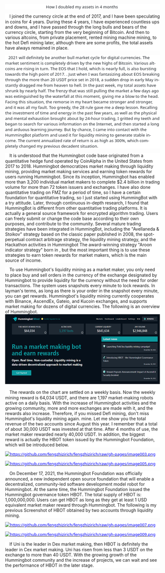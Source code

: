 <body lang=ZH-CN style='tab-interval:21.0pt;text-justify-trim:punctuation'>

<div class=Section1 style='layout-grid:15.6pt'>

<p align=center style='margin-top:0cm;margin-right:0cm;margin-bottom:10.0pt;
margin-left:0cm;text-align:center;background:white'><span lang=EN-US
style='font-size:10.0pt;font-family:"Segoe UI","sans-serif";color:#24292F'>How
I doubled my assets in 4 months&nbsp;</span><o:p></o:p></span></p>

<p style='margin-top:0cm;margin-right:0cm;margin-bottom:10.0pt;margin-left:
0cm;background:white;box-sizing: border-box;font-variant-ligatures: normal;
font-variant-caps: normal;orphans: 2;text-align:start;widows: 2;-webkit-text-stroke-width: 0px;
text-decoration-thickness: initial;text-decoration-style: initial;text-decoration-color: initial;
word-spacing:0px'><span style='box-sizing: border-box'><span style='box-sizing: border-box'><span
lang=EN-US style='font-size:10.0pt;font-family:"Segoe UI","sans-serif";
color:#24292F'>&nbsp;&nbsp;&nbsp;&nbsp;</span></span><span style='box-sizing: border-box'>I
joined the currency circle at the end of 2017, and I have been speculating in
coins for 4 years. During these 4 years, I have experienced countless ups and
downs, and I have passed through the long bulls and bears of the currency
circle, starting from the very beginning of Bitcoin. And then to various
altcoins, from private placement, rented mining machine mining, to the hot Defi
mining later, although there are some profits, the total assets have always
remained in place.<o:p></o:p></span></p>

<p style='margin-top:0cm;margin-right:0cm;margin-bottom:10.0pt;margin-left:
0cm;background:white;box-sizing: border-box;font-variant-ligatures: normal;
font-variant-caps: normal;orphans: 2;text-align:start;widows: 2;-webkit-text-stroke-width: 0px;
text-decoration-thickness: initial;text-decoration-style: initial;text-decoration-color: initial;
word-spacing:0px'><span style='box-sizing: border-box'><span style='box-sizing: border-box'><span
lang=EN-US style='font-size:10.0pt;font-family:"Segoe UI","sans-serif";
color:#24292F'>&nbsp;&nbsp;&nbsp;2021 will definitely be another bull market
cycle for digital currencies. The market sentiment is completely driven by the
new highs of Bitcoin. Various altcoins are rising in turn. The EOS that I hold,
which is nearly full, is also bursting towards the high point of 2017. . Just
when I was fantasizing about EOS breaking through the more than 20 USDT price
set in 2018, a sudden drop in early May instantly dragged me from heaven to
hell. In the past week, my total assets have shrunk by nearly half. The frenzy
that was still pulling the market a few days ago was extinguished by the
waterfall at this moment, giving me a blow to the head. Facing this situation,
the remorse in my heart became stronger and stronger, and it was all my fault.
Too greedy, the 28 rule gave me a deep lesson. Recalling the investment of time
and energy in the past few years, as well as the physical and mental exhaustion
brought about by 24-hour trading, I gritted my teeth and began to search for
various information on the Internet, and then started a long and arduous
learning journey. But by chance, I came into contact with the HummingBot
platform and used it for liquidity mining to generate stable income. The
current annualized rate of return is as high as 300%, which completely changed
my previous decadent situation.<o:p></o:p></span></p>

<p style='margin-top:0cm;margin-right:0cm;margin-bottom:10.0pt;margin-left:
0cm;background:white;box-sizing: border-box;font-variant-ligatures: normal;
font-variant-caps: normal;orphans: 2;text-align:start;widows: 2;-webkit-text-stroke-width: 0px;
text-decoration-thickness: initial;text-decoration-style: initial;text-decoration-color: initial;
word-spacing:0px'><span style='box-sizing: border-box'><span style='box-sizing: border-box'><span
lang=EN-US style='font-size:10.0pt;font-family:"Segoe UI","sans-serif";
color:#24292F'>&nbsp;&nbsp;&nbsp;&nbsp;</span></span><span style='box-sizing: border-box'>It
is understood that the Hummingbot code base originated from a quantitative
hedge fund operated by CoinAlpha in the United States from 2017 to 2018.
Hummingbot democratizes market making through liquidity mining, providing
market making services and earning token rewards for users running Hummingbot.
Since its inception, Hummingbot has enabled more than 3,200 individual market
makers to complete $2.4 billion in trading volume for more than 72 token
issuers and exchanges. I have also done quantitative trading on FMZ for a
period of time, so I have a certain foundation for quantitative trading, so I
just started using HummingBot with a try attitude. Later, through continuous
in-depth research, I found that HummingBot is different from other quantitative
trading platforms. It is actually a general source framework for encrypted
algorithm trading. Users can freely submit or change the code base according to
their own purposes, and contribute to the community. Several mature trading
strategies have been integrated in HummingBot, including the &quot;Avellaneda
&amp; Stoikov&quot; strategy based on the classic paper published in 2008, the
spot-perpetual contract arbitrage strategy, the liquidity mining strategy, and
the Hackathon activities in Hummingbot The award-winning strategy &quot;Aroon
indicator strategy&quot; born in , but the most important thing is to use these
strategies to earn token rewards for market makers, which is the main source of
income.<o:p></o:p></span></p>

<p style='margin-top:0cm;margin-right:0cm;margin-bottom:10.0pt;margin-left:
0cm;background:white;box-sizing: border-box;font-variant-ligatures: normal;
font-variant-caps: normal;orphans: 2;text-align:start;widows: 2;-webkit-text-stroke-width: 0px;
text-decoration-thickness: initial;text-decoration-style: initial;text-decoration-color: initial;
word-spacing:0px'><span style='box-sizing: border-box'><span style='box-sizing: border-box'><span
lang=EN-US style='font-size:10.0pt;font-family:"Segoe UI","sans-serif";
color:#24292F'>&nbsp;&nbsp;&nbsp;&nbsp;</span></span><span style='box-sizing: border-box'>To
use Hummingbot's liquidity mining as a market maker, you only need to place buy
and sell orders in the currency of the exchange designated by Hummingbot to
provide liquidity for the currency without the need for order transactions. The
system uses snapshots every minute to lock rewards. In layman's terms, as long
as there is your order in the snapshot every minute, you can get rewards.
Hummingbot's liquidity mining currently cooperates with Binance, AscendEx,
Gateio, and Kucoin exchanges, and supports market making for dozens of digital
currencies. The following is an overview of Hummingbot.</span><span lang=EN-US><a
href="https://github.com/fengzhizirich/fengzhizirich/blob/gh-pages/image001.png"
target="_blank"><span style='font-size:10.0pt;font-family:"Segoe UI","sans-serif";
color:blue;mso-no-proof:yes;text-decoration:none;text-underline:none'><!--[if gte vml 1]><v:shapetype
 id="_x0000_t75" coordsize="21600,21600" o:spt="75" o:preferrelative="t"
 path="m@4@5l@4@11@9@11@9@5xe" filled="f" stroked="f">
 <v:stroke joinstyle="miter"/>
 <v:formulas>
  <v:f eqn="if lineDrawn pixelLineWidth 0"/>
  <v:f eqn="sum @0 1 0"/>
  <v:f eqn="sum 0 0 @1"/>
  <v:f eqn="prod @2 1 2"/>
  <v:f eqn="prod @3 21600 pixelWidth"/>
  <v:f eqn="prod @3 21600 pixelHeight"/>
  <v:f eqn="sum @0 0 1"/>
  <v:f eqn="prod @6 1 2"/>
  <v:f eqn="prod @7 21600 pixelWidth"/>
  <v:f eqn="sum @8 21600 0"/>
  <v:f eqn="prod @7 21600 pixelHeight"/>
  <v:f eqn="sum @10 21600 0"/>
 </v:formulas>
 <v:path o:extrusionok="f" gradientshapeok="t" o:connecttype="rect"/>
 <o:lock v:ext="edit" aspectratio="t"/>
</v:shapetype><v:shape id="图片_x0020_1" o:spid="_x0000_i1029" type="#_x0000_t75"
 alt="https://github.com/fengzhizirich/fengzhizirich/blob/gh-pages/image001.png"
 href="https://github.com/fengzhizirich/fengzhizirich/blob/gh-pages/image001.png"
 target="&quot;_blank&quot;" style='width:415.5pt;height:170.25pt;visibility:visible;
 mso-wrap-style:square' o:button="t">
 <v:imagedata src="https://github.com/fengzhizirich/fengzhizirich/blob/gh-pages/image001.png"
  o:title="image001"/>
</v:shape><![endif]--><![if !vml]><span style='mso-ignore:vglayout'><img
border=0 width=554 height=227
src="https://github.com/fengzhizirich/fengzhizirich/blob/gh-pages/image001.png"
alt="https://github.com/fengzhizirich/fengzhizirich/blob/gh-pages/image001.png"
v:shapes="图片_x0020_1"></span><![endif]></span></a></span><span lang=EN-US
style='font-size:10.0pt;font-family:"Segoe UI","sans-serif";color:#24292F'><o:p></o:p></span></p>

<p style='margin-top:0cm;margin-right:0cm;margin-bottom:10.0pt;margin-left:
0cm;background:white;box-sizing: border-box;font-variant-ligatures: normal;
font-variant-caps: normal;orphans: 2;text-align:start;widows: 2;-webkit-text-stroke-width: 0px;
text-decoration-thickness: initial;text-decoration-style: initial;text-decoration-color: initial;
word-spacing:0px'><span style='box-sizing: border-box'><span style='box-sizing: border-box'><span
lang=EN-US style='font-size:10.0pt;font-family:"Segoe UI","sans-serif";
color:#24292F'>&nbsp;&nbsp;&nbsp;&nbsp;</span></span><span style='box-sizing: border-box'>The
rewards on the chart are settled on a weekly basis. Now the weekly mining
reward is 64,034 USDT, and there are 1,197 market-making robots active on a
daily basis. With the increase of Hummingbot activities and the growing
community, more and more exchanges are made with it, and the rewards also
increase. Therefore, if you missed Defi mining, don't miss Hummingbot's
liquidity mining again. mine. Let me show you the total revenue of the two
accounts since August this year. I remember that a total of about 30,000 USDT
was invested at that time. After 4 months of use, the market maker rewarded
nearly 40,000 USDT. In addition, the biggest reward is actually the HBOT token
issued by the Hummingbot Foundation, which will be introduced below.<o:p></o:p></span></p>

<p style='margin-top:0cm;margin-right:0cm;margin-bottom:10.0pt;margin-left:
0cm;background:white;box-sizing: border-box;font-variant-ligatures: normal;
font-variant-caps: normal;orphans: 2;text-align:start;widows: 2;-webkit-text-stroke-width: 0px;
text-decoration-thickness: initial;text-decoration-style: initial;text-decoration-color: initial;
word-spacing:0px'><span style='box-sizing: border-box'><span lang=EN-US><a
href="https://github.com/fengzhizirich/fengzhizirich/blob/gh-pages/image003.png"
target="_blank" style='box-sizing: border-box;color:var(--color-accent-fg)'><span
style='font-size:10.0pt;font-family:"Segoe UI","sans-serif";color:blue;
mso-no-proof:yes;text-decoration:none;text-underline:none'><!--[if gte vml 1]><v:shape
 id="图片_x0020_2" o:spid="_x0000_i1028" type="#_x0000_t75" alt="https://github.com/fengzhizirich/fengzhizirich/raw/gh-pages/image003.png"
 href="https://github.com/fengzhizirich/fengzhizirich/blob/gh-pages/image003.png"
 target="&quot;_blank&quot;" style='width:415.5pt;height:216.75pt;visibility:visible;
 mso-wrap-style:square' o:button="t">
 <v:imagedata src="新建%20Microsoft%20Office%20Word%20文档.files/image003.png"
  o:title="image003"/>
</v:shape><![endif]--><![if !vml]><span style='mso-ignore:vglayout'><img
border=0 width=554 height=289
src="新建%20Microsoft%20Office%20Word%20文档.files/image004.jpg"
alt="https://github.com/fengzhizirich/fengzhizirich/raw/gh-pages/image003.png"
v:shapes="图片_x0020_2"></span><![endif]></span></a></span><span lang=EN-US
style='font-size:10.0pt;font-family:"Segoe UI","sans-serif";color:#24292F'><o:p></o:p></span></p>

<p style='margin-top:0cm;margin-right:0cm;margin-bottom:10.0pt;margin-left:
0cm;background:white;box-sizing: border-box;font-variant-ligatures: normal;
font-variant-caps: normal;orphans: 2;text-align:start;widows: 2;-webkit-text-stroke-width: 0px;
text-decoration-thickness: initial;text-decoration-style: initial;text-decoration-color: initial;
word-spacing:0px'><span style='box-sizing: border-box'><span lang=EN-US><a
href="https://github.com/fengzhizirich/fengzhizirich/blob/gh-pages/image005.png"
target="_blank" style='box-sizing: border-box;color:var(--color-accent-fg)'><span
style='font-size:10.0pt;font-family:"Segoe UI","sans-serif";color:blue;
mso-no-proof:yes;text-decoration:none;text-underline:none'><!--[if gte vml 1]><v:shape
 id="图片_x0020_3" o:spid="_x0000_i1027" type="#_x0000_t75" alt="https://github.com/fengzhizirich/fengzhizirich/raw/gh-pages/image005.png"
 href="https://github.com/fengzhizirich/fengzhizirich/blob/gh-pages/image005.png"
 target="&quot;_blank&quot;" style='width:415.5pt;height:204pt;visibility:visible;
 mso-wrap-style:square' o:button="t">
 <v:imagedata src="新建%20Microsoft%20Office%20Word%20文档.files/image005.png"
  o:title="image005"/>
</v:shape><![endif]--><![if !vml]><span style='mso-ignore:vglayout'><img
border=0 width=554 height=272
src="新建%20Microsoft%20Office%20Word%20文档.files/image006.jpg"
alt="https://github.com/fengzhizirich/fengzhizirich/raw/gh-pages/image005.png"
v:shapes="图片_x0020_3"></span><![endif]></span></a></span><span lang=EN-US
style='font-size:10.0pt;font-family:"Segoe UI","sans-serif";color:#24292F'><o:p></o:p></span></p>

<p style='margin-top:0cm;margin-right:0cm;margin-bottom:10.0pt;margin-left:
0cm;background:white;box-sizing: border-box;font-variant-ligatures: normal;
font-variant-caps: normal;orphans: 2;text-align:start;widows: 2;-webkit-text-stroke-width: 0px;
text-decoration-thickness: initial;text-decoration-style: initial;text-decoration-color: initial;
word-spacing:0px'><span style='box-sizing: border-box'><span style='box-sizing: border-box'><span
lang=EN-US style='font-size:10.0pt;font-family:"Segoe UI","sans-serif";
color:#24292F'>&nbsp;&nbsp;&nbsp;&nbsp;</span>On December 17, 2021, the
Hummingbot Foundation was officially announced, a new independent open source
foundation that will enable a decentralized, community-led software development
model robot for Hummingbot. At the same time, the Hummingbot Foundation issued
the Hummingbot governance token HBOT. The total supply of HBOT is:
1,000,000,000. Users can get HBOT as long as they get at least 1 USD equivalent
market maker reward through Hummingbot. The following is my previous Screenshot
of HBOT obtained by two accounts through liquidity mining.<o:p></o:p></span></p>

<p style='margin-top:0cm;margin-right:0cm;margin-bottom:10.0pt;margin-left:
0cm;background:white;box-sizing: border-box;font-variant-ligatures: normal;
font-variant-caps: normal;orphans: 2;text-align:start;widows: 2;-webkit-text-stroke-width: 0px;
text-decoration-thickness: initial;text-decoration-style: initial;text-decoration-color: initial;
word-spacing:0px'><span style='box-sizing: border-box'><span lang=EN-US><a
href="https://github.com/fengzhizirich/fengzhizirich/blob/gh-pages/image007.png"
target="_blank" style='box-sizing: border-box;color:var(--color-accent-fg)'><span
style='font-size:10.0pt;font-family:"Segoe UI","sans-serif";color:blue;
mso-no-proof:yes;text-decoration:none;text-underline:none'><!--[if gte vml 1]><v:shape
 id="图片_x0020_4" o:spid="_x0000_i1026" type="#_x0000_t75" alt="https://github.com/fengzhizirich/fengzhizirich/raw/gh-pages/image007.png"
 href="https://github.com/fengzhizirich/fengzhizirich/blob/gh-pages/image007.png"
 target="&quot;_blank&quot;" style='width:415.5pt;height:126pt;visibility:visible;
 mso-wrap-style:square' o:button="t">
 <v:imagedata src="新建%20Microsoft%20Office%20Word%20文档.files/image007.png"
  o:title="image007"/>
</v:shape><![endif]--><![if !vml]><span style='mso-ignore:vglayout'><img
border=0 width=554 height=168
src="新建%20Microsoft%20Office%20Word%20文档.files/image008.jpg"
alt="https://github.com/fengzhizirich/fengzhizirich/raw/gh-pages/image007.png"
v:shapes="图片_x0020_4"></span><![endif]></span></a></span><span lang=EN-US
style='font-size:10.0pt;font-family:"Segoe UI","sans-serif";color:#24292F'><o:p></o:p></span></p>

<p style='margin-top:0cm;margin-right:0cm;margin-bottom:10.0pt;margin-left:
0cm;background:white;box-sizing: border-box;font-variant-ligatures: normal;
font-variant-caps: normal;orphans: 2;text-align:start;widows: 2;-webkit-text-stroke-width: 0px;
text-decoration-thickness: initial;text-decoration-style: initial;text-decoration-color: initial;
word-spacing:0px'><span style='box-sizing: border-box'><span lang=EN-US><a
href="https://github.com/fengzhizirich/fengzhizirich/blob/gh-pages/image009.png"
target="_blank" style='box-sizing: border-box;color:var(--color-accent-fg)'><span
style='font-size:10.0pt;font-family:"Segoe UI","sans-serif";color:blue;
mso-no-proof:yes;text-decoration:none;text-underline:none'><!--[if gte vml 1]><v:shape
 id="图片_x0020_5" o:spid="_x0000_i1025" type="#_x0000_t75" alt="https://github.com/fengzhizirich/fengzhizirich/raw/gh-pages/image009.png"
 href="https://github.com/fengzhizirich/fengzhizirich/blob/gh-pages/image009.png"
 target="&quot;_blank&quot;" style='width:415.5pt;height:130.5pt;visibility:visible;
 mso-wrap-style:square' o:button="t">
 <v:imagedata src="新建%20Microsoft%20Office%20Word%20文档.files/image009.png"
  o:title="image009"/>
</v:shape><![endif]--><![if !vml]><span style='mso-ignore:vglayout'><img
border=0 width=554 height=174
src="新建%20Microsoft%20Office%20Word%20文档.files/image010.jpg"
alt="https://github.com/fengzhizirich/fengzhizirich/raw/gh-pages/image009.png"
v:shapes="图片_x0020_5"></span><![endif]></span></a></span><span lang=EN-US
style='font-size:10.0pt;font-family:"Segoe UI","sans-serif";color:#24292F'><o:p></o:p></span></p>

<p style='margin-top:0cm;margin-right:0cm;margin-bottom:10.0pt;margin-left:
0cm;background:white;box-sizing: border-box;font-variant-ligatures: normal;
font-variant-caps: normal;orphans: 2;text-align:start;widows: 2;-webkit-text-stroke-width: 0px;
text-decoration-thickness: initial;text-decoration-style: initial;text-decoration-color: initial;
word-spacing:0px'><span style='box-sizing: border-box'><span style='box-sizing: border-box'><span
lang=EN-US style='font-size:10.0pt;font-family:"Segoe UI","sans-serif";
color:#24292F'>&nbsp;&nbsp;&nbsp;&nbsp;</span></span><span style='box-sizing: border-box'>If
Uni is the leader in Dex market making, then HBOT is definitely the leader in
Cex market making. Uni has risen from less than 3 USDT on the exchange to more
than 40 USDT. With the growing growth of the Hummingbot community and the
increase of projects, we can wait and see the performance of HBOT in the later
stage.<o:p></o:p></span></p>

<p class=MsoNormal><span lang=EN-US><o:p>&nbsp;</o:p></span></p>

</div>

</body>

</html>
